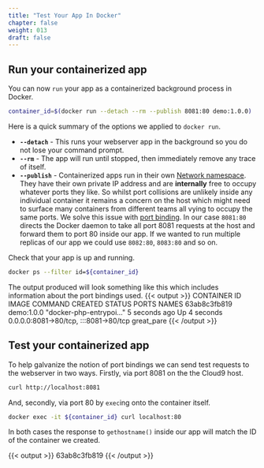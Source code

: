 ```yaml
---
title: "Test Your App In Docker"
chapter: false
weight: 013
draft: false
---
```


## Run your containerized app

You can now `run` your app as a containerized background process in Docker.
```bash
container_id=$(docker run --detach --rm --publish 8081:80 demo:1.0.0)
```

Here is a quick summary of the options we applied to `docker run`.
- **`--detach`** - This runs your webserver app in the background so you do not lose your command prompt.
- **`--rm`** - The app will run until stopped, then immediately remove any trace of itself.
- **`--publish`** - Containerized apps run in their own [Network namespace](https://en.wikipedia.org/wiki/Linux_namespaces#Network_(net)).
They have their own private IP address and are **internally** free to occupy whatever ports they like.
So whilst port collisions are unlikely inside any individual container it remains a concern on the host which might need to surface many containers from different teams all vying to occupy the same ports.
We solve this issue with [port binding](https://12factor.net/port-binding).
In our case `8081:80` directs the Docker daemon to take all port 8081 requests at the host and forward them to port 80 inside our app. If we wanted to run multiple replicas of our app we could use `8082:80`, `8083:80` and so on.

Check that your app is up and running.
```bash
docker ps --filter id=${container_id}
```

The output produced will look something like this which includes information about the port bindings used.
{{< output >}}
CONTAINER ID   IMAGE        COMMAND                  CREATED         STATUS         PORTS                                   NAMES
63ab8c3fb819   demo:1.0.0   "docker-php-entrypoi…"   5 seconds ago   Up 4 seconds   0.0.0.0:8081->80/tcp, :::8081->80/tcp   great_pare
{{< /output >}}

## Test your containerized app

To help galvanize the notion of port bindings we can send test requests to the webserver in two ways.
Firstly, via port 8081 on the the Cloud9 host.
```bash
curl http://localhost:8081
```

And, secondly, via port 80 by `exec`ing onto the container itself.
```bash
docker exec -it ${container_id} curl localhost:80
```

In both cases the response to `gethostname()` inside our app will match the ID of the container we created.

{{< output >}}
63ab8c3fb819
{{< /output >}}

<!-- for i in $(docker ps -q); do docker kill $i; done
docker system prune --all --force

curl -LO https://storage.googleapis.com/minikube/releases/latest/minikube-linux-amd64
sudo install minikube-linux-amd64 /usr/local/bin/minikube && rm minikube-linux-amd64

minikube start
minikube docker-env > ~/.env
echo "source ~/.env" >> ~/.bashrc
source ~/.env

curl -LO "https://dl.k8s.io/release/$(curl -L -s https://dl.k8s.io/release/stable.txt)/bin/linux/amd64/kubectl"
sudo install -o root -g root -m 0755 kubectl /usr/local/bin/kubectl && rm kubectl

kubectl cluster-info

cat > ~/environment/index.php << EOF
<?php
  echo gethostname() . "\n";
?>
EOF

# test it inside Cloud9

cat > ~/environment/Dockerfile << EOF
FROM php:8.0.1-apache
COPY index.php /var/www/html/
RUN chmod a+rx *.php
EOF

docker build --tag demo:1.0.0 ~/environment/
docker images
container_id=$(docker run --detach --rm demo:1.0.0)
docker ps --filter id=${container_id}

docker exec -it ${container_id} curl localhost:80
docker stop ${container_id}

kubectl run demo --image demo:1.0.0 --image-pull-policy=Never
kubectl exec -it demo -- curl localhost:80
kubectl delete pod demo -->